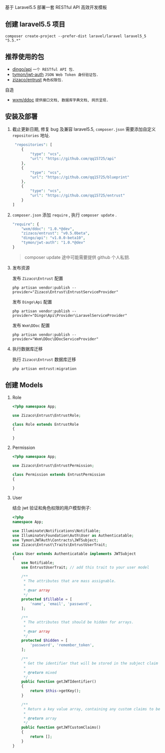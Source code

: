 基于 Laravel5.5 部署一套 RESTful API 高效开发模板  

## 创建 laravel5.5 项目

```shell
composer create-project --prefer-dist laravel/laravel laravel5_5 "5.5.*"
```

## 推荐使用的包

- [dingo/api](https://github.com/dingo/api) `一个 RESTful API 包.`
- [tymon/jwt-auth](https://github.com/tymondesigns/jwt-auth) `JSON Web Token 身份验证包.`
- [zizaco/entrust](https://github.com/Zizaco/entrust) `角色权限包.`

自造
    
- [wxm/ddoc](https://github.com/qq15725/ddoc) `提供接口文档, 数据库字典文档, 网页呈现.`

## 安装及部署

1. 截止更新日期, 修复 bug 及兼容 laravel5.5, `composer.json` 需要添加自定义 `repositories` 地址.

    ```php
     "repositories": [
        {
            "type": "vcs",
            "url": "https://github.com/qq15725/api"
        },
        {
            "type": "vcs",
            "url": "https://github.com/qq15725/blueprint"
        },
        {
            "type": "vcs",
            "url": "https://github.com/qq15725/entrust"
        }
    ]
    ```

2. `composer.json` 添加 `require` , 执行 `composer update` .
    
    ```php
    "require": {
        "wxm/ddoc": "1.0.*@dev",
        "zizaco/entrust": "v0.5.0beta",
        "dingo/api": "v1.0.0-beta10",
        "tymon/jwt-auth": "1.0.*@dev"
    }
    ```
    
    > composer update 途中可能需要提供 github 个人私钥.
    
3. 发布资源

    发布 `Zizaco\Entrust` 配置
    ```shell
    php artisan vendor:publish --provider="Zizaco\Entrust\EntrustServiceProvider"
    ```

    发布 `Dingo\Api` 配置
    ```shell
    php artisan vendor:publish --provider="Dingo\Api\Provider\LaravelServiceProvider"
    ```

    发布 `Wxm\DDoc` 配置
    ```shell
    php artisan vendor:publish --provider="Wxm\DDoc\DDocServiceProvider"
    ```
    
4. 执行数据库迁移

    执行 `Zizaco\Entrust` 数据库迁移
    ```shell
    php artisan entrust:migration
    ```
    
## 创建 Models

1. Role

    ```php
    <?php namespace App;
    
    use Zizaco\Entrust\EntrustRole;
    
    class Role extends EntrustRole
    {
     
    }
    ```
    
2. Permission
    
    ```php
    <?php namespace App;
    
    use Zizaco\Entrust\EntrustPermission;
    
    class Permission extends EntrustPermission
    {
     
    }
    ```
    
3. User

    结合 jwt 验证和角色权限的用户模型例子:  

    ```php
    <?php
    namespace App;
    
    use Illuminate\Notifications\Notifiable;
    use Illuminate\Foundation\Auth\User as Authenticatable;
    use Tymon\JWTAuth\Contracts\JWTSubject;
    use Zizaco\Entrust\Traits\EntrustUserTrait;
    
    class User extends Authenticatable implements JWTSubject
    {
        use Notifiable;
        use EntrustUserTrait; // add this trait to your user model
    
        /**
         * The attributes that are mass assignable.
         *
         * @var array
         */
        protected $fillable = [
            'name', 'email', 'password',
        ];
    
        /**
         * The attributes that should be hidden for arrays.
         *
         * @var array
         */
        protected $hidden = [
            'password', 'remember_token',
        ];
    
        /**
         * Get the identifier that will be stored in the subject claim of the JWT.
         *
         * @return mixed
         */
        public function getJWTIdentifier()
        {
            return $this->getKey();
        }
    
        /**
         * Return a key value array, containing any custom claims to be added to the JWT.
         *
         * @return array
         */
        public function getJWTCustomClaims()
        {
            return [];
        }
    }
    ```